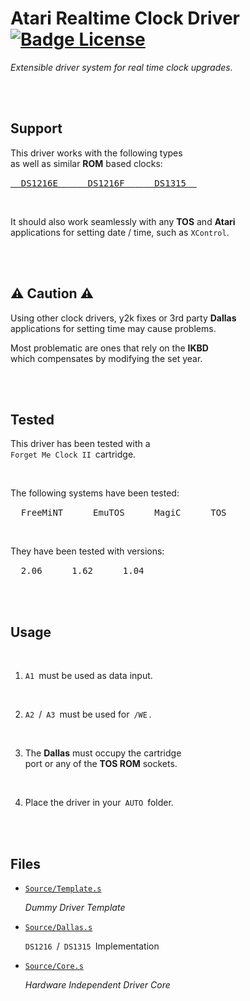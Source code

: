 
# Atari Realtime Clock Driver   [![Badge License]][License]

*Extensible driver system for real time clock upgrades.*

<br>
<br>

## Support

This driver works with the following types <br>
as well as similar **ROM** based clocks:

[<kbd>  DS1216E  </kbd>   <kbd>  DS1216F  </kbd>   <kbd>  DS1315  </kbd>][Driver Dallas]

<br>

It should also work seamlessly with any **TOS** and **Atari** <br>
applications for setting date / time, such as `XControl`.

<br>
<br>

## ⚠ Caution ⚠

Using other clock drivers, y2k fixes or 3rd party **Dallas** <br>
applications for setting time may cause problems.

Most problematic are ones that rely on the **IKBD** <br>
which compensates by modifying the set year.

<br>
<br>

## Tested

This driver has been tested with a <br>
`Forget Me Clock II`  cartridge.

<br>

The following systems have been tested:

<kbd>  FreeMiNT  </kbd>   <kbd>  EmuTOS  </kbd>   <kbd>  MagiC  </kbd>   <kbd>  TOS  </kbd>

<br>

They have been tested with versions:

<kbd>  2.06  </kbd>   <kbd>  1.62  </kbd>   <kbd>  1.04  </kbd>

<br>
<br>

## Usage

<br>

1.  `A1`  must be used as data input.

    <br>

2.  `A2`  /  `A3`  must be used for  `/WE` .

    <br>

3.  The **Dallas** must occupy the cartridge <br>
    port or any of the **TOS ROM** sockets.
    
    <br>

4.  Place the driver in your  `AUTO`  folder.

<br>
<br>

## Files
    
-   [`Source/Template.s`][Template.s]

    *Dummy Driver Template*
    
-   [`Source/Dallas.s`][Dallas.s]

    `DS1216`  /  `DS1315`  Implementation
    
-   [`Source/Core.s`][Core.s]

    *Hardware Independent Driver Core*

<br>


<!----------------------------------------------------------------------------->

[Driver Dallas]: Drivers/DALLAS.PRG
[Template.s]: Source/Template.s
[Dallas.s]: Source/Dallas.s
[License]: LICENSE
[Core.s]: Source/Core.s

<!----------------------------------[ Badges ]--------------------------------->

[Badge License]: https://img.shields.io/badge/License-GPL2-015d93.svg?style=for-the-badge&labelColor=blue

